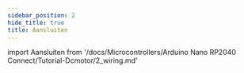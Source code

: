 ```yaml
---
sidebar_position: 2
hide_title: true
title: Aansluiten
---
```


import Aansluiten from '/docs/Microcontrollers/Arduino Nano RP2040 Connect/Tutorial-Dcmotor/2_wiring.md'

<Aansluiten />

